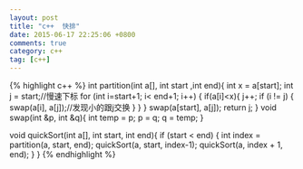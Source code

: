 ```yaml
---
layout: post
title: "c++  快排"
date: 2015-06-17 22:25:06 +0800
comments: true
category: c++
tag: [c++]
---
```

{%  highlight c++ %}
int partition(int a[], int start ,int end){
    int x = a[start];
    int j = start;//慢速下标
    for (int i=start+1; i< end+1; i++) {
        if(a[i]<x){
            j++;
            if (i != j) {
                swap(a[i], a[j]);//发现小的跟j交换
            }
        }
    }
    swap(a[start], a[j]);
    return j;
}
void swap(int &p, int &q){
    int temp = p;
    p = q;
    q = temp;
}

void quickSort(int a[], int start, int end){
    if (start < end) {
        int index = partition(a, start, end);
        quickSort(a, start, index-1);
        quickSort(a, index + 1, end);
    }
}
{% endhighlight %}